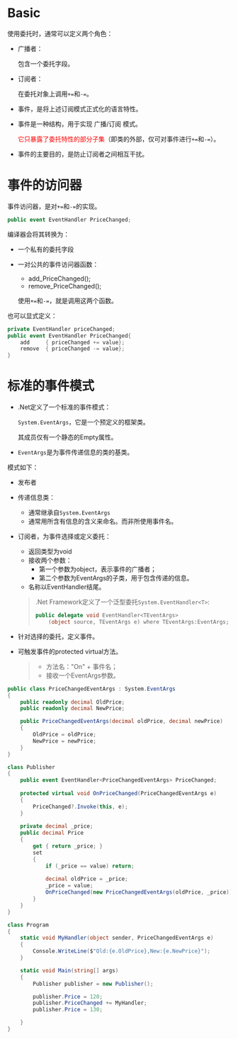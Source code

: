 # Basic

使用委托时，通常可以定义两个角色：

- 广播者：

  包含一个委托字段。

- 订阅者：

  在委托对象上调用`+=`和`-=`。





- 事件，是将上述订阅模式正式化的语言特性。

- 事件是一种结构，用于实现 广播/订阅 模式。

  <font color="red">它只暴露了委托特性的部分子集</font>（即类的外部，仅可对事件进行`+=`和`-=`）。

- 事件的主要目的，是防止订阅者之间相互干扰。



# 事件的访问器

事件访问器，是对`+=`和`-=`的实现。

```cs
public event EventHandler PriceChanged;
```

编译器会将其转换为：

- 一个私有的委托字段

- 一对公共的事件访问器函数：

  - add_PriceChanged();
  - remove_PriceChanged();

  使用`+=`和`-=`，就是调用这两个函数。



也可以显式定义：
```cs
private EventHandler priceChanged;
public event EventHandler PriceChanged{
    add 	{ priceChanged += value};
    remove  { priceChanged -= value};
}
```







# 标准的事件模式

- .Net定义了一个标准的事件模式：

  `System.EventArgs`，它是一个预定义的框架类。

  其成员仅有一个静态的Empty属性。

- `EventArgs`是为事件传递信息的类的基类。



模式如下：

- 发布者

- 传递信息类：

  - 通常继承自`System.EventArgs`
  - 通常用所含有信息的含义来命名。而非所使用事件名。

- 订阅者，为事件选择或定义委托：

  - 返回类型为void
  - 接收两个参数：
    - 第一个参数为object，表示事件的广播者；
    - 第二个参数为EventArgs的子类，用于包含传递的信息。
  - 名称以EventHandler结尾。

  > .Net Framework定义了一个泛型委托`System.EventHandler<T>`:
  >
  > ```cs
  > public delegate void EventHandler<TEventArgs>
  >     (object source, TEventArgs e) where TEventArgs:EventArgs;
  > ```

- 针对选择的委托，定义事件。

- 可触发事件的protected virtual方法。

  > - 方法名："On" + 事件名；
  > - 接收一个EventArgs参数。





```cs
public class PriceChangedEventArgs : System.EventArgs
{
    public readonly decimal OldPrice;
    public readonly decimal NewPrice;

    public PriceChangedEventArgs(decimal oldPrice, decimal newPrice)
    {
        OldPrice = oldPrice;
        NewPrice = newPrice;
    }
}

class Publisher
{
    public event EventHandler<PriceChangedEventArgs> PriceChanged;
    
    protected virtual void OnPriceChanged(PriceChangedEventArgs e)
    {
        PriceChanged?.Invoke(this, e);
    }
    
    private decimal _price;
    public decimal Price
    {
        get { return _price; }
        set
        {
            if (_price == value) return;
            
            decimal oldPrice = _price;
            _price = value;
            OnPriceChanged(new PriceChangedEventArgs(oldPrice, _price));
        }
    }
}

class Program
{
    static void MyHandler(object sender, PriceChangedEventArgs e)
    {
        Console.WriteLine($"Old:{e.OldPrice},New:{e.NewPrice}");
    }

    static void Main(string[] args)
    {
        Publisher publisher = new Publisher();

        publisher.Price = 120;
        publisher.PriceChanged += MyHandler;
        publisher.Price = 130;

    }
}
```









